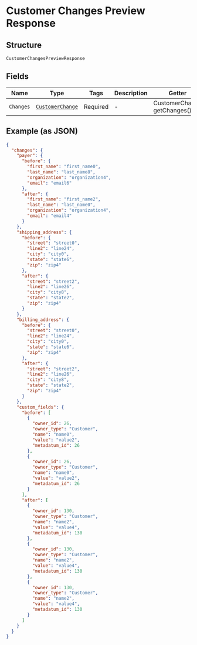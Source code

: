 
# Customer Changes Preview Response

## Structure

`CustomerChangesPreviewResponse`

## Fields

| Name | Type | Tags | Description | Getter | Setter |
|  --- | --- | --- | --- | --- | --- |
| `Changes` | [`CustomerChange`](../../doc/models/customer-change.md) | Required | - | CustomerChange getChanges() | setChanges(CustomerChange changes) |

## Example (as JSON)

```json
{
  "changes": {
    "payer": {
      "before": {
        "first_name": "first_name0",
        "last_name": "last_name8",
        "organization": "organization4",
        "email": "email6"
      },
      "after": {
        "first_name": "first_name2",
        "last_name": "last_name0",
        "organization": "organization4",
        "email": "email4"
      }
    },
    "shipping_address": {
      "before": {
        "street": "street0",
        "line2": "line24",
        "city": "city0",
        "state": "state6",
        "zip": "zip4"
      },
      "after": {
        "street": "street2",
        "line2": "line26",
        "city": "city8",
        "state": "state2",
        "zip": "zip4"
      }
    },
    "billing_address": {
      "before": {
        "street": "street0",
        "line2": "line24",
        "city": "city0",
        "state": "state6",
        "zip": "zip4"
      },
      "after": {
        "street": "street2",
        "line2": "line26",
        "city": "city8",
        "state": "state2",
        "zip": "zip4"
      }
    },
    "custom_fields": {
      "before": [
        {
          "owner_id": 26,
          "owner_type": "Customer",
          "name": "name0",
          "value": "value2",
          "metadatum_id": 26
        },
        {
          "owner_id": 26,
          "owner_type": "Customer",
          "name": "name0",
          "value": "value2",
          "metadatum_id": 26
        }
      ],
      "after": [
        {
          "owner_id": 130,
          "owner_type": "Customer",
          "name": "name2",
          "value": "value4",
          "metadatum_id": 130
        },
        {
          "owner_id": 130,
          "owner_type": "Customer",
          "name": "name2",
          "value": "value4",
          "metadatum_id": 130
        },
        {
          "owner_id": 130,
          "owner_type": "Customer",
          "name": "name2",
          "value": "value4",
          "metadatum_id": 130
        }
      ]
    }
  }
}
```


